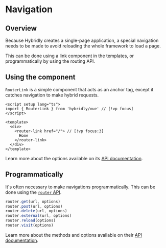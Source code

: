 # Navigation

## Overview

Because Hybridly creates a single-page application, a special navigation needs to be made to avoid reloading the whole framework to load a page.

This can be done using a link component in the templates, or programmatically by using the routing API.

## Using the component

`RouterLink` is a simple component that acts as an anchor tag, except it catches navigation to make hybrid requests.

```vue
<script setup lang="ts">
import { RouterLink } from 'hybridly/vue' // [!vp focus]
</script>

<template>
  <div>
    <router-link href="/"> // [!vp focus:3]
      Home
    </router-link>
  </div>
</template>
```

Learn more about the options available on its [API documentation](../api/components/router-link).

## Programmatically

It's often necessary to make navigations programmatically. This can be done using the [`router` API](../api/utils/router).

```ts
router.get(url, options)
router.post(url, options)
router.delete(url, options)
router.external(url, options)
router.reload(options)
router.visit(options)
```

Learn more about the methods and options available on their [API documentation](../api/utils/router).
